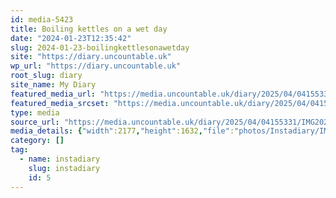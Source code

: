 ```yaml
---
id: media-5423
title: Boiling kettles on a wet day
date: "2024-01-23T12:35:42"
slug: 2024-01-23-boilingkettlesonawetday
site: "https://diary.uncountable.uk"
wp_url: "https://diary.uncountable.uk"
root_slug: diary
site_name: My Diary
featured_media_url: "https://media.uncountable.uk/diary/2025/04/04155331/IMG20240123123542.webp"
featured_media_srcset: "https://media.uncountable.uk/diary/2025/04/04155331/IMG20240123123542-300x225.webp 300w, https://media.uncountable.uk/diary/2025/04/04155331/IMG20240123123542-1024x768.webp 1024w, https://media.uncountable.uk/diary/2025/04/04155331/IMG20240123123542-150x150.webp 150w, https://media.uncountable.uk/diary/2025/04/04155331/IMG20240123123542-640x480.webp 640w, https://media.uncountable.uk/diary/2025/04/04155331/IMG20240123123542.webp 2177w"
type: media
source_url: "https://media.uncountable.uk/diary/2025/04/04155331/IMG20240123123542.webp"
media_details: {"width":2177,"height":1632,"file":"photos/Instadiary/IMG20240123123542.webp","filesize":163246,"sizes":{"medium":{"file":"IMG20240123123542-300x225.webp","width":300,"height":225,"filesize":23502,"mime_type":"image/webp","source_url":"https://media.uncountable.uk/diary/2025/04/04155331/IMG20240123123542-300x225.webp"},"large":{"file":"IMG20240123123542-1024x768.webp","width":1024,"height":768,"filesize":131956,"mime_type":"image/webp","source_url":"https://media.uncountable.uk/diary/2025/04/04155331/IMG20240123123542-1024x768.webp"},"thumbnail":{"file":"IMG20240123123542-150x150.webp","width":150,"height":150,"filesize":9596,"mime_type":"image/webp","source_url":"https://media.uncountable.uk/diary/2025/04/04155331/IMG20240123123542-150x150.webp"},"mobwidth":{"file":"IMG20240123123542-640x480.webp","width":640,"height":480,"filesize":72164,"mime_type":"image/webp","source_url":"https://media.uncountable.uk/diary/2025/04/04155331/IMG20240123123542-640x480.webp"},"full":{"file":"IMG20240123123542.webp","width":2177,"height":1632,"mime_type":"image/webp","source_url":"https://media.uncountable.uk/diary/2025/04/04155331/IMG20240123123542.webp"}},"image_meta":{"aperture":"0","credit":"","camera":"","caption":"","created_timestamp":"0","copyright":"","focal_length":"0","iso":"0","shutter_speed":"0","title":"","orientation":"0","keywords":[]}}
category: []
tag:
  - name: instadiary
    slug: instadiary
    id: 5
---
```


